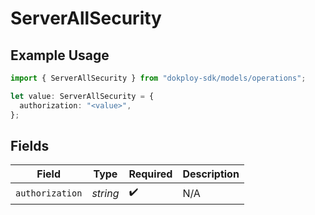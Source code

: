 # ServerAllSecurity

## Example Usage

```typescript
import { ServerAllSecurity } from "dokploy-sdk/models/operations";

let value: ServerAllSecurity = {
  authorization: "<value>",
};
```

## Fields

| Field              | Type               | Required           | Description        |
| ------------------ | ------------------ | ------------------ | ------------------ |
| `authorization`    | *string*           | :heavy_check_mark: | N/A                |